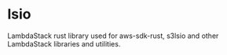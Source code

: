 # lsio

LambdaStack rust library used for aws-sdk-rust, s3lsio and other LambdaStack libraries and utilities.
